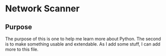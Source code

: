 # Network Scanner

## Purpose
The purpose of this is one to help me learn more about Python.  The second is to make something usable and extendable.  As I add some stuff, I can add more to this file.

